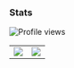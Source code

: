 ### Stats 

![Profile views](https://komarev.com/ghpvc/?username=slow)
<table>
  <tr>
    <td align="center" style="padding=0;width=50%;">
      <img src="https://github-readme-stats.vercel.app/api/?username=slow&show_icons=true&bg_color=141414&hide_border=true&icon_color=4F8CC9&hide_title=true&count_private=true" />
    </td>
    <td align="center" style="padding=0;width=50%;">
      <img src="https://github-readme-stats.quantumlytangled.vercel.app/api/top-langs/?username=slow&layout=compact&show_icons=true&bg_color=141414&hide_border=true&icon_color=00000000&count_private=true" />
    </td>
  </tr>
</table>
